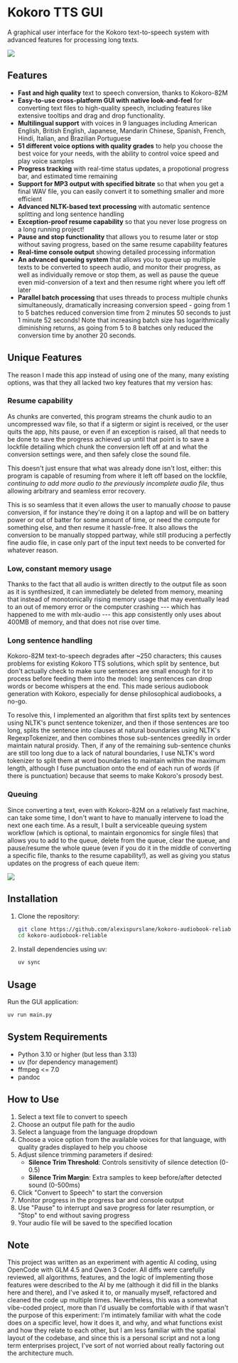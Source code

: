 # Kokoro TTS GUI

A graphical user interface for the Kokoro text-to-speech system with advanced features for processing long texts.

![](./screenshot.png)

## Features

- **Fast and high quality** text to speech conversion, thanks to Kokoro-82M
- **Easy-to-use cross-platform GUI with native look-and-feel** for converting text files to high-quality speech, including features like extensive tooltips and drag and drop functionality.
- **Multilingual support** with voices in 9 languages including American English, British English, Japanese, Mandarin Chinese, Spanish, French, Hindi, Italian, and Brazilian Portuguese
- **51 different voice options with quality grades** to help you choose the best voice for your needs, with the ability to control voice speed and play voice samples
- **Progress tracking** with real-time status updates, a propotional progress bar, and estimated time remaining
- **Support for MP3 output with specified bitrate** so that when you get a final WAV file, you can easily convert it to something smaller and more efficient
- **Advanced NLTK-based text processing** with automatic sentence splitting and long sentence handling
- **Exception-proof resume capability** so that you never lose progress on a long running project!
- **Pause and stop functionality** that allows you to resume later or stop without saving progress, based on the same resume capability features
- **Real-time console output** showing detailed processing information
- **An advanced queuing system** that allows you to queue up multiple texts to be converted to speech audio, and monitor their progress, as well as individually remove or stop them, as well as pause the queue even mid-conversion of a text and then resume right where you left off later
- **Parallel batch processing** that uses threads to process multiple chunks simultaneously, dramatically increasing conversion speed - going from 1 to 5 batches reduced conversion time from 2 minutes 50 seconds to just 1 minute 52 seconds! Note that increasing batch size has logarithmically diminishing returns, as going from 5 to 8 batches only reduced the conversion time by another 20 seconds.

## Unique Features

The reason I made this app instead of using one of the many, many existing options, was that they all lacked two key features that my version has:

### Resume capability
As chunks are converted, this program streams the chunk audio to an uncompressed wav file, so that if a sigterm or sigint is received, or the user quits the app, hits pause, or even if an exception is raised, all that needs to be done to save the progress achieved up until that point is to save a lockfile detailing which chunk the conversion left off at and what the conversion settings were, and then safely close the sound file.

This doesn't just ensure that what was already done isn't lost, either: this program is capable of resuming from where it left off based on the lockfile, *continuing to add more audio to the previously incomplete audio file*, thus allowing arbitrary and seamless error recovery.

This is so seamless that it even allows the user to manually *choose* to pause conversion, if for instance they're doing it on a laptop and will be on battery power or out of batter for some amount of time, or need the compute for something else, and then resume it hassle-free. It also allows the conversion to be manually stopped partway, while still producing a perfectly fine audio file, in case only part of the input text needs to be converted for whatever reason.

### Low, constant memory usage

Thanks to the fact that all audio is written directly to the output file as soon as it is synthesized, it can immediately be deleted from memory, meaning that instead of monotonically rising memory usage that may eventually lead to an out of memory error or the computer crashing --- which has happened to me with mlx-audio --- this app consistently only uses about 400MB of memory, and that does not rise over time.

### Long sentence handling

Kokoro-82M text-to-speech degrades after ~250 characters; this causes problems for existing Kokoro TTS solutions, which split by sentence, but don't actually check to make sure sentences are small enough for it to process before feeding them into the model: long sentences can drop words or become whispers at the end. This made serious audiobook generation with Kokoro, especially for dense philosophical audiobooks, a no-go.

To resolve this, I implemented an algorithm that first splits text by sentences using NLTK's punct sentence tokenizer, and then if those sentences are too long, splits the sentence into clauses at natural boundaries using NLTK's RegexpTokenizer, and then combines those sub-sentences greedily in order maintain natural prosidy. Then, if any of the remaining sub-sentence chunks are still too long due to a lack of natural boundaries, I use NLTK's word tokenizer to split them at word boundaries to maintain within the maximum length, although I fuse punctuation onto the end of each run of words (if there is punctuation) because that seems to make Kokoro's prosody best.

### Queuing

Since converting a text, even with Kokoro-82M on a relatively fast machine, can take some time, I don't want to have to manually intervene to load the next one each time. As a result, I built a serviceable queuing system workflow (which is optional, to maintain ergonomics for single files) that allows you to add to the queue, delete from the queue, clear the queue, and pause/resume the whole queue (even if you do it in the middle of converting a specific file, thanks to the resume capability!), as well as giving you status updates on the progress of each queue item:

![](./queue_screenshot.png)

## Installation

1. Clone the repository:
   ```bash
   git clone https://github.com/alexispurslane/kokoro-audiobook-reliable.git
   cd kokoro-audiobook-reliable
   ```

2. Install dependencies using uv:
   ```bash
   uv sync
   ```

## Usage

Run the GUI application:
```bash
uv run main.py
```

## System Requirements

- Python 3.10 or higher (but less than 3.13)
- uv (for dependency management)
- ffmpeg <= 7.0
- pandoc

## How to Use

1. Select a text file to convert to speech
2. Choose an output file path for the audio
3. Select a language from the language dropdown
4. Choose a voice option from the available voices for that language, with quality grades displayed to help you choose
5. Adjust silence trimming parameters if desired:
   - **Silence Trim Threshold**: Controls sensitivity of silence detection (0-0.5)
   - **Silence Trim Margin**: Extra samples to keep before/after detected sound (0-500ms)
6. Click "Convert to Speech" to start the conversion
7. Monitor progress in the progress bar and console output
8. Use "Pause" to interrupt and save progress for later resumption, or "Stop" to end without saving progress
9. Your audio file will be saved to the specified location

## Note

This project was written as an experiment with agentic AI coding, using OpenCode with GLM 4.5 and Qwen 3 Coder. All diffs were carefully reviewed, all algorithms, features, and the logic of implementing those features were described to the AI by me (although it did fill in the blanks here and there), and I've asked it to, or manually myself, refactored and cleaned the code up multiple times. Nevertheless, this was a somewhat vibe-coded project, more than I'd usually be comfortable with if that wasn't the purpose of this experiment: I'm intimately familiar with what the code does on a specific level, how it does it, and why, and what functions exist and how they relate to each other, but I am less familiar with the spatial layout of the codebase, and since this is a personal script and not a long term enterprises project, I've sort of not worried about really factoring out the architecture much.
